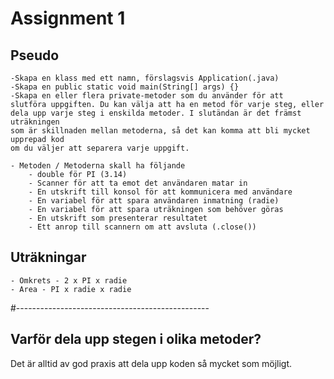 # Assignment 1

## Pseudo
    -Skapa en klass med ett namn, förslagsvis Application(.java)
    -Skapa en public static void main(String[] args) {}
    -Skapa en eller flera private-metoder som du använder för att
    slutföra uppgiften. Du kan välja att ha en metod för varje steg, eller
    dela upp varje steg i enskilda metoder. I slutändan är det främst uträkningen
    som är skillnaden mellan metoderna, så det kan komma att bli mycket upprepad kod
    om du väljer att separera varje uppgift.

    - Metoden / Metoderna skall ha följande
        - double för PI (3.14)
        - Scanner för att ta emot det användaren matar in
        - En utskrift till konsol för att kommunicera med användare
        - En variabel för att spara användaren inmatning (radie)
        - En variabel för att spara uträkningen som behöver göras
        - En utskrift som presenterar resultatet
        - Ett anrop till scannern om att avsluta (.close())

## Uträkningar
    - Omkrets - 2 x PI x radie
    - Area - PI x radie x radie


#------------------------------------------------
## Varför dela upp stegen i olika metoder?

Det är alltid av god praxis att dela upp koden så mycket som möjligt.


